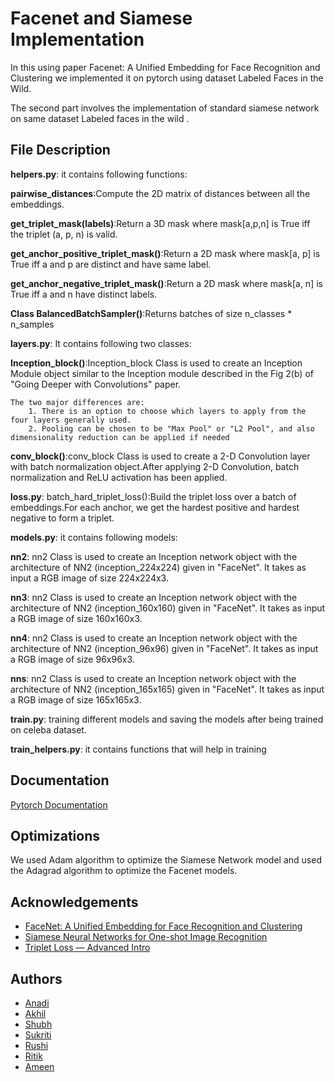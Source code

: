 
# Facenet and Siamese Implementation

In this using paper Facenet: A Unified Embedding for Face Recognition and Clustering we implemented it on pytorch using dataset Labeled Faces in the Wild.

The second part involves the implementation of standard siamese network on same dataset Labeled faces in the wild .



## File Description
**helpers.py**: it contains following functions:

   **pairwise_distances**:Compute the 2D matrix of distances between all the embeddings.

   **get_triplet_mask(labels)**:Return a 3D mask where mask[a,p,n] is True iff the triplet (a, p, n) is valid.

   **get_anchor_positive_triplet_mask()**:Return a 2D mask where mask[a, p] is True iff a and p are distinct and have same label.

   **get_anchor_negative_triplet_mask()**:Return a 2D mask where mask[a, n] is True iff a and n have distinct labels.

   **Class BalancedBatchSampler()**:Returns batches of size n_classes * n_samples

**layers.py**: It contains following two classes:

   **Inception_block()**:Inception_block Class is used to create an Inception Module object similar to the Inception module described in the Fig 2(b) of "Going Deeper     with Convolutions" paper.
        
    The two major differences are:
        1. There is an option to choose which layers to apply from the four layers generally used.
        2. Pooling can be chosen to be "Max Pool" or "L2 Pool", and also dimensionality reduction can be applied if needed

  **conv_block()**:conv_block Class is used to create a 2-D Convolution layer with batch normalization object.After applying 2-D Convolution, batch normalization and        ReLU activation has been applied.

**loss.py**:
batch_hard_triplet_loss():Build the triplet loss over a batch of embeddings.For each anchor, we get the hardest positive and hardest negative to form a triplet.

**models.py**: it contains following models:

   **nn2**: nn2 Class is used to create an Inception network object with the architecture of NN2 (inception_224x224) given in "FaceNet". It takes as input a RGB image    of size 224x224x3.

   **nn3**: nn2 Class is used to create an Inception network object with the architecture of NN2 (inception_160x160) given in "FaceNet". It takes as input a RGB image    of size 160x160x3.

   **nn4**: nn2 Class is used to create an Inception network object with the architecture of NN2 (inception_96x96) given in "FaceNet". It takes as input a RGB image of    size 96x96x3.

   **nns**: nn2 Class is used to create an Inception network object with the architecture of NN2 (inception_165x165) given in "FaceNet". It takes as input a RGB image     of size 165x165x3.

**train.py**: training different models and saving the models after being trained on celeba dataset.

**train_helpers.py**: it contains functions that will help in training







## Documentation

[Pytorch Documentation](https://pytorch.org/docs/stable/index.html)


## Optimizations

We used Adam algorithm to optimize the Siamese Network model and used the Adagrad algorithm to optimize the Facenet models.


## Acknowledgements

 - [FaceNet: A Unified Embedding for Face Recognition and Clustering](https://arxiv.org/abs/1503.03832)
 - [Siamese Neural Networks for One-shot Image Recognition](https://www.cs.cmu.edu/~rsalakhu/papers/oneshot1.pdf)
 - [Triplet Loss — Advanced Intro](https://towardsdatascience.com/triplet-loss-advanced-intro-49a07b7d8905#:%7E:text=This%20is%20due%20to%20the,pairs%20are%20at%20that%20moment)


## Authors

- [Anadi](https://github.com/Anadigoyal)
- [Akhil](https://github.com/Akhil-blanc)
- [Shubh](https://github.com/Shubh-Goyal-07)
- [Sukriti](https://github.com/s-goyal23)
- [Rushi](https://github.com/shahrushi2003)
- [Ritik](https://github.com/testgithubtiwari)
- [Ameen](https://github.com/AmeenRizvi)







